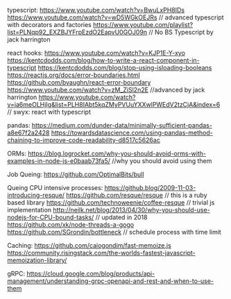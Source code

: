 typescript: 
https://www.youtube.com/watch?v=BwuLxPH8IDs
https://www.youtube.com/watch?v=wD5WGkOEJRs // advanced typescript with decorators and factories
https://www.youtube.com/playlist?list=PLNqp92_EXZBJYFrpEzdO2EapvU0GOJ09n // No BS Typescript by jack harrington


react hooks:
https://www.youtube.com/watch?v=KJP1E-Y-xyo
https://kentcdodds.com/blog/how-to-write-a-react-component-in-typescript
https://kentcdodds.com/blog/stop-using-isloading-booleans
https://reactjs.org/docs/error-boundaries.html
https://github.com/bvaughn/react-error-boundary
https://www.youtube.com/watch?v=zM_ZiSl2n2E //advanced by jack harrington
https://www.youtube.com/watch?v=ja6meOLHjIg&list=PLH8IAbt5kqZMyPVUuYXXwlPWEdV2tzCjA&index=6 // swyx: react with typescript


pandas:
https://medium.com/dunder-data/minimally-sufficient-pandas-a8e67f2a2428
https://towardsdatascience.com/using-pandas-method-chaining-to-improve-code-readability-d8517c5626ac


ORMs:
https://blog.logrocket.com/why-you-should-avoid-orms-with-examples-in-node-js-e0baab73fa5/ //why you should avoid using them


Job Queing:
https://github.com/OptimalBits/bull


Queing CPU intensive processes:
https://github.blog/2009-11-03-introducing-resque/
https://github.com/resque/resque  // this is a ruby based library
https://github.com/technoweenie/coffee-resque  // trivial js implementation
http://neilk.net/blog/2013/04/30/why-you-should-use-nodejs-for-CPU-bound-tasks/ // updated in 2018
https://github.com/xk/node-threads-a-gogo
https://github.com/SGrondin/bottleneck // schedule process with time limit

Caching:
https://github.com/caiogondim/fast-memoize.js
https://community.risingstack.com/the-worlds-fastest-javascript-memoization-library/


gRPC:
https://cloud.google.com/blog/products/api-management/understanding-grpc-openapi-and-rest-and-when-to-use-them
